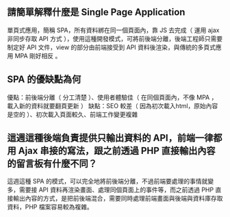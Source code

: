 ## 請簡單解釋什麼是 Single Page Application
單頁式應用，簡稱 SPA，所有資料綁在同一個頁面內，靠 JS 去完成（ 運用 ajax 非同步存取 API 方式 ），使用這種開發模式，可將前後端分離，後端工程師只需要制定好 API 文件，view 的部分由前端接受到 API 資料後渲染，與傳統的多頁式應用 MPA 剛好相反 。

## SPA 的優缺點為何
優點：前後端分離（ 分工清楚 ）、使用者體驗佳（ 在同個頁面內，不像 MPA ，載入新的資料就要翻頁更新 ）
缺點：SEO 較差（ 因為初次載入html，原始內容是空的 ）、初次載入頁面較久、前端工作變更複雜


## 這週這種後端負責提供只輸出資料的 API，前端一律都用 Ajax 串接的寫法，跟之前透過 PHP 直接輸出內容的留言板有什麼不同？
這週這種 SPA 的模式，可以完全地將前後端分離，不過前端要處理的事情就變多，需要接 API 資料再渲染畫面、處理同個頁面上的事件等，而之前透過 PHP 直接輸出內容的方式，是把前後端混合，需要同時處理前端畫面與後端與資料庫存取資料，PHP 檔案容易較為複雜。